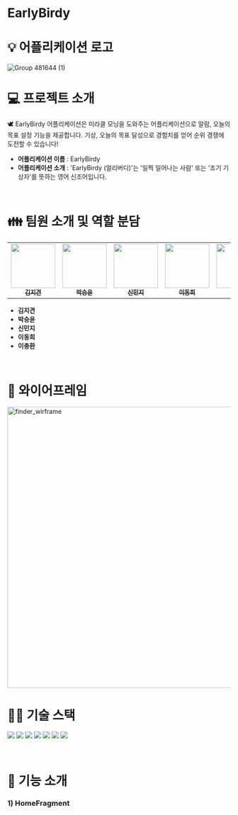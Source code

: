 # EarlyBirdy
#  💡 **어플리케이션 로고**
![Group 481644 (1)](https://github.com/AndroidEarlyBirdy/EarlyBirdy/assets/65258441/72516709-ce35-4b6c-84de-4cacefa359c3)
</br>

# 💻 **프로젝트 소개**
🕊 EarlyBirdy 어플리케이션은 미라클 모닝을 도와주는 어플리케이션으로 알람, 오늘의 목표 설정 기능을 제공합니다.
기상, 오늘의 목표 달성으로 경험치를 얻어 순위 경쟁에 도전할 수 있습니다!

- **어플리케이션 이름** : EarlyBirdy
- **어플리케이션 소개** :  'EarlyBirdy (얼리버디)'는 '일찍 일어나는 사람' 또는 '조기 기상자'를 뜻하는 영어 신조어입니다. 

</br>

#  👪 **팀원 소개 및 역할 분담**
<table>
  <tbody>
    <tr>
      <td align="center"><a href="https://github.com/AgileCatch"><img src=https://avatars.githubusercontent.com/u/133902344?v=4" width="100px;"><br /><sub><b>김지견</b></sub></a><br /></a></td>
      <td align="center"><a href="https://github.com/minji05"><img src="https://avatars.githubusercontent.com/u/139108875?v=4" width="100px;"><br /><sub><b>박승윤</b></sub></a><br /></a></td>
      <td align="center"><a href="https://github.com/LeeChoongHwan"><img src="https://avatars.githubusercontent.com/u/65258441?v=4" width="100px;"><br /><sub><b>신민지</b></sub></a><br /></a></td>
      <td align="center"><a href="https://github.com/junghyunsick"><img src="https://avatars.githubusercontent.com/u/86705733?v=4" width="100px;"><br /><sub><b>이동희</b></sub></a><br /></a></td>
      <td align="center"><a href="https://github.com/junghyunsick"><img src="https://avatars.githubusercontent.com/u/102038187?v=4" width="100px;"><br /><sub><b>이충환</b></sub></a><br /></a></td>
     <tr/>
  </tbody>
</table>

- **김지견**
- **박승윤**
- **신민지**
- **이동희**
- **이충환**

</br>

# 🎨 **와이어프레임**
<img width="635" alt="finder_wirframe" src="https://github.com/AndroidEarlyBirdy/EarlyBirdy/assets/65258441/750db555-7978-443a-991e-550db001f8ae">

</br>


# 👩‍💻 **기술 스택**
<img src="https://img.shields.io/badge/Kotlin-7F52FF?style=flat-square&logo=Kotlin&logoColor=white"/> <img src="https://img.shields.io/badge/Android-3DDC84?style=flat-square&logo=Android&logoColor=white"/>
<img src="https://img.shields.io/badge/AndroidStudio-3DDC84?style=flat-square&logo=AndroidStudio&logoColor=white"/>
<img src="https://img.shields.io/badge/firebase-FFCA28?style=for-the-badge&logo=firebase&logoColor=white">
<img src="https://img.shields.io/badge/Git-F05032?style=flat-square&logo=git&logoColor=white">
<img src="https://img.shields.io/badge/GitHub-181717?style=flat-square&logo=github&logoColor=white">
<img src="https://img.shields.io/badge/Figma-F24E1E?style=flat-square&logo=figma&logoColor=white">

</br>


# 📱 **기능 소개**
### **1) HomeFragment**

</br>
